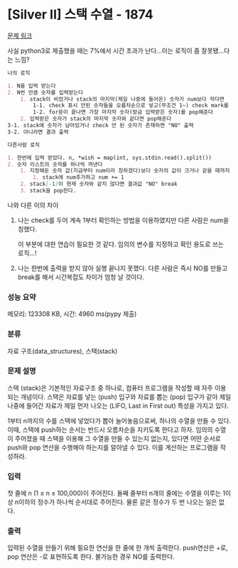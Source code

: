 # [Silver II] 스택 수열 - 1874 

[문제 링크](https://www.acmicpc.net/problem/1874) 



사실 python3로 제출했을 때는 7%에서 시간 초과가 난다...이는 로직이 좀 잘못됐...다는 느낌?

```markdown
나의 로직

1. N을 입력 받는다
2. N번 만큼 숫자를 입력받는다
	1. stack이 비었거나 stack의 마지막(제일 나중에 들어온) 숫자가 num보다 작다면
		1-1. check 표시 안된 숫자들을 오름차순으로 넣고(무조건 1~) check mark를 남긴다
    	1-2. for문이 끝나면 가장 마지막 숫자(방금 입력받은 숫자)를 pop해준다
	2. 입력받은 숫자가 stack의 마지막 숫자와 같다면 pop해준다
3-1. stack에 숫자가 남아있거나 check 안 된 숫자가 존재하면 "NO" 출력
3-2. 아니라면 결과 출력
```

```markdown
다른사람 로직

1. 한번에 입력 받았다. n, *wish = map(int, sys.stdin.read().split())		*
2. 숫자 리스트의 숫자를 하나씩 꺼낸다
	1. 지정해둔 숫자 값(지금부터 num이라 칭하겠다)보다 숫자의 값이 크거나 같을 때까지 반복
		1. stack에 num추가하고 num += 1
	2. stack[-1]이 현재 숫자와 같지 않다면 결과값 "NO" break
	3. stack을 pop한다.
```

나와 다른 이의 차이

1. 나는 check를 두어 계속 1부터 확인하는 방법을 이용하였지만 다른 사람은 num을 칭했다.

   이 부분에 대한 연습이 필요한 것 같다. 임의의 변수를 지정하고 확인 용도로 쓰는 로직...!

2. 나는 한번에 출력을 받지 않아 실행 끝나지 못했다. 다른 사람은 즉시 NO를 만들고 break를 해서 시간복잡도 차이가 엄청 날 것이다.





### 성능 요약

메모리: 123308 KB, 시간: 4960 ms(pypy 제출)

### 분류

자료 구조(data_structures), 스택(stack)

### 문제 설명

<p>스택 (stack)은 기본적인 자료구조 중 하나로, 컴퓨터 프로그램을 작성할 때 자주 이용되는 개념이다. 스택은 자료를 넣는 (push) 입구와 자료를 뽑는 (pop) 입구가 같아 제일 나중에 들어간 자료가 제일 먼저 나오는 (LIFO, Last in First out) 특성을 가지고 있다.</p>

<p>1부터 n까지의 수를 스택에 넣었다가 뽑아 늘어놓음으로써, 하나의 수열을 만들 수 있다. 이때, 스택에 push하는 순서는 반드시 오름차순을 지키도록 한다고 하자. 임의의 수열이 주어졌을 때 스택을 이용해 그 수열을 만들 수 있는지 없는지, 있다면 어떤 순서로 push와 pop 연산을 수행해야 하는지를 알아낼 수 있다. 이를 계산하는 프로그램을 작성하라.</p>

### 입력 

 <p>첫 줄에 n (1 ≤ n ≤ 100,000)이 주어진다. 둘째 줄부터 n개의 줄에는 수열을 이루는 1이상 n이하의 정수가 하나씩 순서대로 주어진다. 물론 같은 정수가 두 번 나오는 일은 없다.</p>

### 출력 

 <p>입력된 수열을 만들기 위해 필요한 연산을 한 줄에 한 개씩 출력한다. push연산은 +로, pop 연산은 -로 표현하도록 한다. 불가능한 경우 NO를 출력한다.</p>

